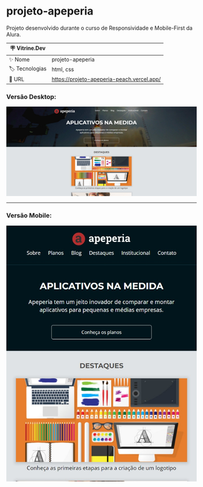 # projeto-apeperia

Projeto desenvolvido durante o curso de Responsividade e Mobile-First da Alura.

| :placard: Vitrine.Dev |     |
| -------------  | --- |
| :sparkles: Nome        | projeto-apeperia
| :label: Tecnologias | html, css
| :rocket: URL         | https://projeto-apeperia-peach.vercel.app/


<!-- Inserir imagem com a #vitrinedev ao final do link -->
### Versão Desktop:
![](https://github.com/mauricciorcosta/projeto-apeperia/blob/main/projeto-apeperia/screenshot_desktop.jpg?raw=true#vitrinedev)

---

### Versão Mobile: <br>
![](https://github.com/mauricciorcosta/projeto-apeperia/blob/main/projeto-apeperia/screenshot_mobile.jpg?raw=true#vitrinedev)
